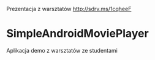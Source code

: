 Prezentacja z warsztatów http://sdrv.ms/1cqheeF


SimpleAndroidMoviePlayer
========================

Aplikacja demo z warsztatów ze studentami
